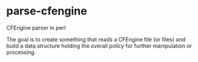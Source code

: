 parse-cfengine
==============

CFEngine parser in perl

The goal is to create something that reads a CFEngine file (or files) and build
a data structure holding the overall policy for further manipulation or
processing.
